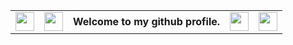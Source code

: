 


<table>
  <tr>
    <td><img src="https://github.githubassets.com/assets/mona-loading-default-c3c7aad1282f.gif" style="width:30px;height:30px;"></td>
    <td><img src="https://github.githubassets.com/assets/mona-loading-default-c3c7aad1282f.gif" style="width:30px;height:30px;"></td>
    <td><strong>Welcome to my github profile.</strong></td>
    <td><img src="https://github.githubassets.com/assets/mona-loading-default-c3c7aad1282f.gif" style="width:30px;height:30px;"></td>
    <td><img src="https://github.githubassets.com/assets/mona-loading-default-c3c7aad1282f.gif" style="width:30px;height:30px;"></td>
  </tr>
</table>
